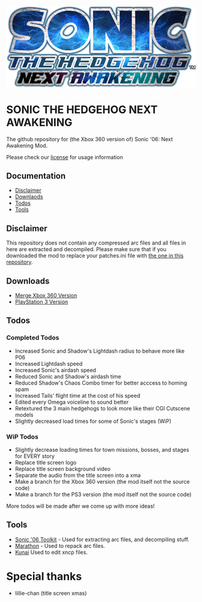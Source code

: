 ![](art/modlogo.png)
# SONIC THE HEDGEHOG NEXT AWAKENING
The github repository for (the Xbox 360 version of) Sonic '06: Next Awakening Mod.

Please check our [license](LICENSE) for usage information
## Documentation
- [Disclaimer](#disclaimer)
- [Downlaods](#downloads)
- [Todos](#todos)
- [Tools](#tools)

## Disclaimer
This repository does not contain any compressed arc files and all files in here are extracted and decompiled.
Please make sure that if you downloaded the mod to replace your patches.ini file with [the one in this repository](patches.ini).

## Downloads
- [Merge Xbox 360 Version](https://github.com/PixelBlitzBOI/NextAwakening-Mod_Source/tree/xenon)
- [PlayStation 3 Version](https://github.com/PixelBlitzBOI/NextAwakening-Mod_Source/tree/ps3)

## Todos
### Completed Todos
- Increased Sonic and Shadow's Lightdash radius to behave more like P06
- Increased Lightdash speed
- Increased Sonic's airdash speed
- Reduced Sonic and Shadow's airdash time
- Reduced Shadow's Chaos Combo timer for better acccess to homing spam
- Increased Tails' flight time at the cost of his speed
- Edited every Omega voiceline to sound better
- Retextured the 3 main hedgehogs to look more like their CGI Cutscene models
- Slightly decreased load times for some of Sonic's stages (WiP)

### WiP Todos
- Slightly decrease loading times for town missions, bosses, and stages for EVERY story
- Replace title screen logo
- Replace title screen background video
- Separate the audio from the title screen into a xma
- Make a branch for the Xbox 360 version (the mod itself not the source code)
- Make a branch for the PS3 version (the mod itself not the source code)

More todos will be made after we come up with more ideas!

## Tools
- [Sonic '06 Toolkit](https://github.com/GerbilSoft/Sonic-06-Toolkit) - Used for extracting arc files, and decompiling stuff.
- [Marathon](https://github.com/hyperbx/Marathon) - Used to repack arc files.
- [Kunai](https://github.com/NextinMono/kunai) Used to edit xncp files.

# Special thanks
- lillie-chan (title screen xmas)
